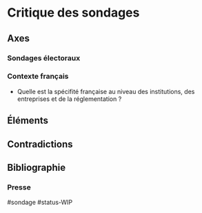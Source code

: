 # Critique des sondages

## Axes
### Sondages électoraux


### Contexte français

- Quelle est la spécifité française au niveau des institutions, des entreprises et de la réglementation ?


## Éléments

## Contradictions

## Bibliographie

### Presse


#sondage #status-WIP